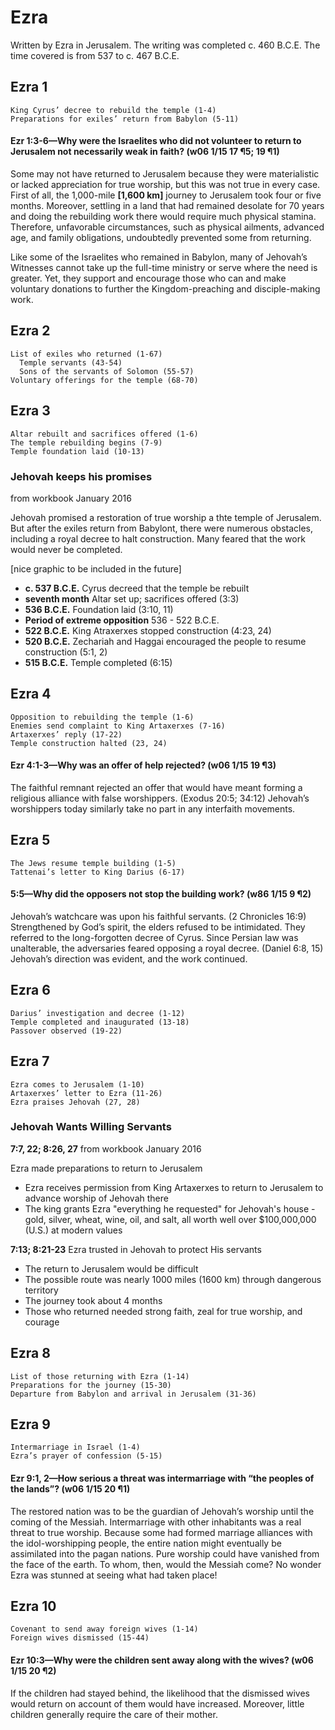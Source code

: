 # Ezra

Written by Ezra in Jerusalem. The writing was completed c. 460 B.C.E. The time covered is from 537 to c. 467 B.C.E.

## Ezra 1

```
King Cyrus’ decree to rebuild the temple (1-4)
Preparations for exiles’ return from Babylon (5-11)
```

#### Ezr 1:3-6—Why were the Israelites who did not volunteer to return to Jerusalem not necessarily weak in faith? (w06 1/15 17 ¶5; 19 ¶1)

Some may not have returned to Jerusalem because they were materialistic or lacked appreciation for true worship, but this was not true in every case. First of all, the 1,000-mile **[1,600 km]** journey to Jerusalem took four or five months. Moreover, settling in a land that had remained desolate for 70 years and doing the rebuilding work there would require much physical stamina. Therefore, unfavorable circumstances, such as physical ailments, advanced age, and family obligations, undoubtedly prevented some from returning.

Like some of the Israelites who remained in Babylon, many of Jehovah’s Witnesses cannot take up the full-time ministry or serve where the need is greater. Yet, they support and encourage those who can and make voluntary donations to further the Kingdom-preaching and disciple-making work.

## Ezra 2

```
List of exiles who returned (1-67)
  Temple servants (43-54)
  Sons of the servants of Solomon (55-57)
Voluntary offerings for the temple (68-70)
```

## Ezra 3

```
Altar rebuilt and sacrifices offered (1-6)
The temple rebuilding begins (7-9)
Temple foundation laid (10-13)
```

### Jehovah keeps his promises

from workbook January 2016

Jehovah promised a restoration of true worship a thte temple of Jerusalem. But after the exiles return from Babylont, there were numerous obstacles, including a royal decree to halt construction. Many feared that the work would never be completed.

[nice graphic to be included in the future]

- **c. 537 B.C.E.** Cyrus decreed that the temple be rebuilt
- **seventh month** Altar set up; sacrifices offered (3:3)
- **536 B.C.E.** Foundation laid (3:10, 11)
- **Period of extreme opposition** 536 - 522 B.C.E.
- **522 B.C.E.** King Atraxerxes stopped construction (4:23, 24)
- **520 B.C.E.** Zechariah and Haggai encouraged the people to resume construction (5:1, 2)
- **515 B.C.E.** Temple completed (6:15)

## Ezra 4

```
Opposition to rebuilding the temple (1-6)
Enemies send complaint to King Artaxerxes (7-16)
Artaxerxes’ reply (17-22)
Temple construction halted (23, 24)
```

#### Ezr 4:1-3—Why was an offer of help rejected? (w06 1/15 19 ¶3)

The faithful remnant rejected an offer that would have meant forming a religious alliance with false worshippers. (Exodus 20:5; 34:12) Jehovah’s worshippers today similarly take no part in any interfaith movements.

## Ezra 5

```
The Jews resume temple building (1-5)
Tattenai’s letter to King Darius (6-17)
```

#### 5:5—Why did the opposers not stop the building work? (w86 1/15 9 ¶2) 

Jehovah’s watchcare was upon his faithful servants. (2 Chronicles 16:9) Strengthened by God’s spirit, the elders refused to be intimidated. They referred to the long-forgotten decree of Cyrus. Since Persian law was unalterable, the adversaries feared opposing a royal decree. (Daniel 6:8, 15) Jehovah’s direction was evident, and the work continued.

## Ezra 6

```
Darius’ investigation and decree (1-12)
Temple completed and inaugurated (13-18)
Passover observed (19-22)
```

## Ezra 7

```
Ezra comes to Jerusalem (1-10)
Artaxerxes’ letter to Ezra (11-26)
Ezra praises Jehovah (27, 28)
```

### Jehovah Wants Willing Servants

**7:7, 22; 8:26, 27** from workbook January 2016

Ezra made preparations to return to Jerusalem

- Ezra receives permission from King Artaxerxes to return to Jerusalem to advance worship of Jehovah there
- The king grants Ezra "everything he requested" for Jehovah's house - gold, silver, wheat, wine, oil, and salt, all worth well over $100,000,000 (U.S.) at modern values

**7:13; 8:21-23** Ezra trusted in Jehovah to protect His servants

- The return to Jerusalem would be difficult
- The possible route was nearly 1000 miles (1600 km) through dangerous territory
- The journey took about 4 months
- Those who returned needed strong faith, zeal for true worship, and courage

## Ezra 8

```
List of those returning with Ezra (1-14)
Preparations for the journey (15-30)
Departure from Babylon and arrival in Jerusalem (31-36)
```

## Ezra 9

```
Intermarriage in Israel (1-4)
Ezra’s prayer of confession (5-15)
```

#### Ezr 9:1, 2—How serious a threat was intermarriage with “the peoples of the lands”? (w06 1/15 20 ¶1)

The restored nation was to be the guardian of Jehovah’s worship until the coming of the Messiah. Intermarriage with other inhabitants was a real threat to true worship. Because some had formed marriage alliances with the idol-worshipping people, the entire nation might eventually be assimilated into the pagan nations. Pure worship could have vanished from the face of the earth. To whom, then, would the Messiah come? No wonder Ezra was stunned at seeing what had taken place!

## Ezra 10

```
Covenant to send away foreign wives (1-14)
Foreign wives dismissed (15-44)
```

#### Ezr 10:3—Why were the children sent away along with the wives? (w06 1/15 20 ¶2)

 If the children had stayed behind, the likelihood that the dismissed wives would return on account of them would have increased. Moreover, little children generally require the care of their mother.
 
